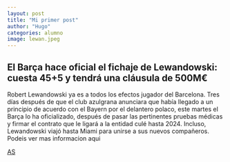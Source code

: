 ```yaml
---
layout: post
title: "Mi primer post"
author: "Hugo"
categories: alumno
image: lewan.jpeg
---
```

## El Barça hace oficial el fichaje de Lewandowski: cuesta 45+5 y tendrá una cláusula de 500M€

Robert Lewandowski ya es a todos los efectos jugador del Barcelona. Tres días después de que el club azulgrana anunciara que había llegado a un principio de acuerdo con el Bayern por el delantero polaco, este martes el Barça lo ha oficializado, después de pasar las pertinentes pruebas médicas y firmar el contrato que le ligará a la entidad culé hasta 2024. Incluso, Lewandowski viajó hasta Miami para unirse a sus nuevos compañeros.
Podeis ver mas informacion aqui

[AS](https://as.com/futbol/primera/lewandowski-no-se-entrenara-con-el-grupo-hasta-el-jueves-n/)